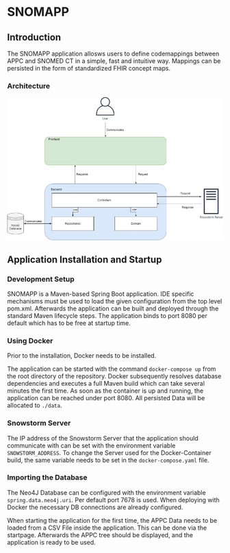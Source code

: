 # SNOMAPP
## Introduction
The SNOMAPP application allosws users to define codemappings between APPC and SNOMED CT in a simple, fast  and intuitive way. Mappings can be persisted in the form of standardized FHIR concept maps.

### Architecture
![RDM Master Screenshot 1 - Architekture](./Architekturdiagramm.jpg)
## Application Installation and Startup
### Development Setup
SNOMAPP is a Maven-based Spring Boot application. IDE specific mechanisms must be used to load the given configuration from the top level pom.xml. Afterwards the application can be built and deployed through the standard Maven lifecycle steps.
The application binds to port 8080 per default which has to be free at startup time.

### Using Docker
Prior to the installation, Docker needs to be installed.

The application can be started with the command `docker-compose up` from the root directory of the repository. Docker subsequently resolves database dependencies and executes a full Maven build which can take several minutes the first time. As soon as the container is up and running, the application can be reached under port 8080. All persisted Data will be allocated to `./data`.

### Snowstorm Server
The IP address of the Snowstorm Server that the application should communicate with can be set with the environment variable `SNOWSTORM_ADDRESS`. To change the Server used for the Docker-Container build, the same variable needs to be set in the `docker-compose.yaml` file.
### Importing the Database
The Neo4J Database can be configured with the environment variable `spring.data.neo4j.uri`. Per default port 7678 is used. When deploying with Docker the necessary DB connections are already configured.

When starting the application for the first time, the APPC Data needs to be loaded from a CSV File inside the application. This can be done via the startpage. Afterwards the APPC tree should be displayed, and the application is ready to be used.